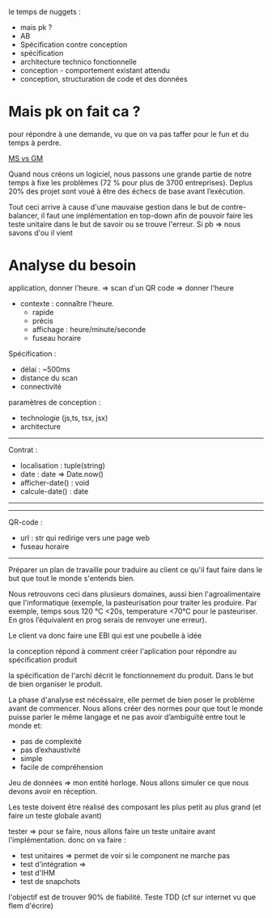 
le temps de nuggets : 
- mais pk ?
- AB
- Spécification contre conception
- spécification
- architecture technico fonctionnelle
- conception - comportement existant attendu 
- conception, structuration de code et des données

# Mais pk on fait ca ? 

pour répondre à une demande, vu que on va pas taffer pour le fun et du temps à perdre. 

[MS vs GM](https://archive.framalibre.org/article1886.html)

Quand nous créons un logiciel, nous passons une grande partie de notre temps à fixe les problèmes (72 % pour plus de 3700 entreprises). Deplus 20% des projet sont voué à être des échecs de base avant l’exécution. 

Tout ceci arrive à cause d'une mauvaise gestion dans le but de contre-balancer, il faut une implémentation en top-down afin de pouvoir faire les teste unitaire dans le but de savoir ou se trouve l'erreur. Si pb => nous savons d'ou il vient 

# Analyse du besoin

application, donner l'heure. 
=> scan d'un QR code => donner l'heure 

- contexte : connaître l'heure. 
	- rapide
	- précis
	- affichage : heure/minute/seconde
	- fuseau horaire 

Spécification :
- délai : ~500ms
- distance du scan
- connectivité

paramètres de conception :
- technologie (js,ts, tsx, jsx)
- architecture 
---
Contrat : 
- localisation : tuple(string) 
- date : date  => Date.now()
- afficher-date() : void 
- calcule-date() : date
---
---
QR-code :
- url : str qui redirige vers une page web
- fuseau horaire
---
Préparer un plan de travaille pour traduire au client ce qu'il faut faire dans le but que tout le monde s'entends bien. 

Nous retrouvons ceci dans plusieurs domaines, aussi bien l'agroalimentaire que l'informatique (exemple, la pasteurisation pour traiter les produire. Par exemple, temps sous 120 °C <20s, temperature <70°C pour le pasteuriser. En gros l’équivalent en prog serais de renvoyer une erreur).

Le client va donc faire une EBI qui est une poubelle à idée 

la conception répond  à comment créer l'aplication pour répondre au spécification produit 

la spécification de l'archi décrit le fonctionnement du produit. Dans le but de bien organiser le produit. 

La phase d'analyse est nécéssaire, elle permet de bien poser le problème avant de commencer. Nous allons créer des normes pour que tout le monde puisse parler le même langage et ne pas avoir d’ambiguïté entre tout le monde et:
- pas de complexité 
- pas d’exhaustivité 
- simple 
- facile de compréhension


Jeu de données => mon entité horloge. Nous allons simuler ce que nous devons avoir en réception.

Les teste doivent être réalisé des composant les plus petit au plus grand (et faire un teste globale avant)

tester => pour se faire, nous allons faire un teste unitaire avant l'implémentation. 
donc on va faire : 
- test unitaires => permet de voir si le component ne marche pas
- test d'intégration => 
- test d'IHM
- test de snapchots

l'objectif est de trouver 90% de fiabilité.  Teste TDD (cf sur internet vu que flem d'écrire)




